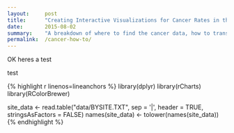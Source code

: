 ```yaml
---
layout:     post
title:      "Creating Interactive Visualizations for Cancer Rates in the US with R and rCharts"
date:       2015-08-02
summary:    "A breakdown of where to find the cancer data, how to transform it into an applicable format, and how to create and customize interactive visualizations that can be easily shared."
permalink:  /cancer-how-to/
---
```


OK heres a test

test


{% highlight r linenos=lineanchors %}
library(dplyr)
library(rCharts)
library(RColorBrewer)

site_data <- read.table("data/BYSITE.TXT",
                        sep = '|',
                        header = TRUE,
                        stringsAsFactors = FALSE)
names(site_data) <- tolower(names(site_data))
{% endhighlight %}
